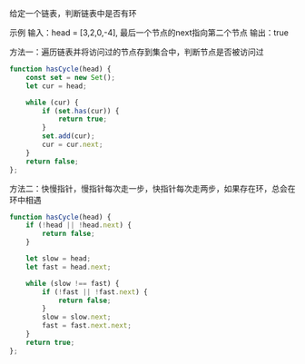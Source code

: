 给定一个链表，判断链表中是否有环

示例
输入：head = [3,2,0,-4], 最后一个节点的next指向第二个节点
输出：true

方法一：遍历链表并将访问过的节点存到集合中，判断节点是否被访问过

```js
function hasCycle(head) {
    const set = new Set();
    let cur = head;

    while (cur) {
        if (set.has(cur)) {
            return true;
        }
        set.add(cur);
        cur = cur.next;
    }
    return false;
};
```

方法二：快慢指针，慢指针每次走一步，快指针每次走两步，如果存在环，总会在环中相遇

```js
function hasCycle(head) {
    if (!head || !head.next) {
        return false;
    }

    let slow = head;
    let fast = head.next;

    while (slow !== fast) {
        if (!fast || !fast.next) {
            return false;
        }
        slow = slow.next;
        fast = fast.next.next;
    }
    return true;
};
```